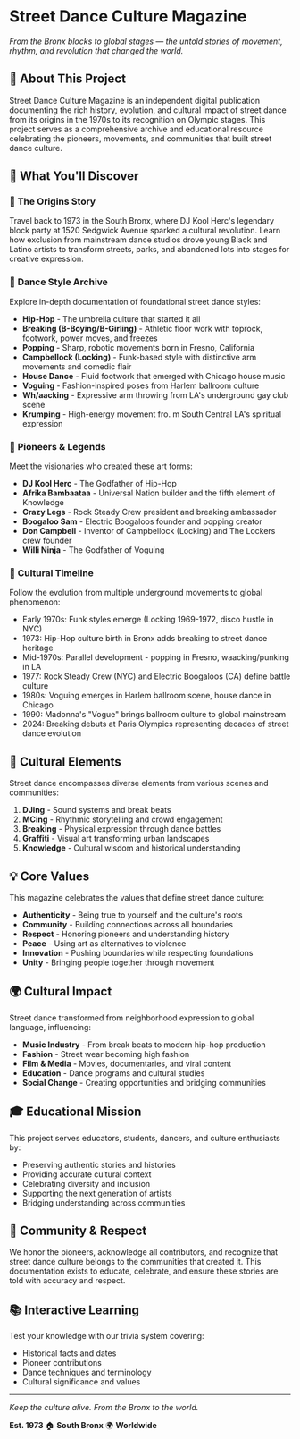 # Street Dance Culture Magazine

*From the Bronx blocks to global stages — the untold stories of movement, rhythm, and revolution that changed the world.*

## 🌟 About This Project

Street Dance Culture Magazine is an independent digital publication documenting the rich history, evolution, and cultural impact of street dance from its origins in the 1970s to its recognition on Olympic stages. This project serves as a comprehensive archive and educational resource celebrating the pioneers, movements, and communities that built street dance culture.

## 🎯 What You'll Discover

### 📖 **The Origins Story**
Travel back to 1973 in the South Bronx, where DJ Kool Herc's legendary block party at 1520 Sedgwick Avenue sparked a cultural revolution. Learn how exclusion from mainstream dance studios drove young Black and Latino artists to transform streets, parks, and abandoned lots into stages for creative expression.

### 🕺 **Dance Style Archive**
Explore in-depth documentation of foundational street dance styles:

- **Hip-Hop** - The umbrella culture that started it all
- **Breaking (B-Boying/B-Girling)** - Athletic floor work with toprock, footwork, power moves, and freezes
- **Popping** - Sharp, robotic movements born in Fresno, California
- **Campbellock (Locking)** - Funk-based style with distinctive arm movements and comedic flair
- **House Dance** - Fluid footwork that emerged with Chicago house music
- **Voguing** - Fashion-inspired poses from Harlem ballroom culture
- **Wh/aacking** - Expressive arm throwing from LA's underground gay club scene
- **Krumping** - High-energy movement fro. m South Central LA's spiritual expression

### 👥 **Pioneers & Legends**
Meet the visionaries who created these art forms:
- **DJ Kool Herc** - The Godfather of Hip-Hop
- **Afrika Bambaataa** - Universal Nation builder and the fifth element of Knowledge
- **Crazy Legs** - Rock Steady Crew president and breaking ambassador
- **Boogaloo Sam** - Electric Boogaloos founder and popping creator
- **Don Campbell** - Inventor of Campbellock (Locking) and The Lockers crew founder
- **Willi Ninja** - The Godfather of Voguing

### 📅 **Cultural Timeline**
Follow the evolution from multiple underground movements to global phenomenon:
- Early 1970s: Funk styles emerge (Locking 1969-1972, disco hustle in NYC)
- 1973: Hip-Hop culture birth in Bronx adds breaking to street dance heritage  
- Mid-1970s: Parallel development - popping in Fresno, waacking/punking in LA
- 1977: Rock Steady Crew (NYC) and Electric Boogaloos (CA) define battle culture
- 1980s: Voguing emerges in Harlem ballroom scene, house dance in Chicago
- 1990: Madonna's "Vogue" brings ballroom culture to global mainstream
- 2024: Breaking debuts at Paris Olympics representing decades of street dance evolution

## 🎨 **Cultural Elements**

Street dance encompasses diverse elements from various scenes and communities:

1. **DJing** - Sound systems and break beats
2. **MCing** - Rhythmic storytelling and crowd engagement  
3. **Breaking** - Physical expression through dance battles
4. **Graffiti** - Visual art transforming urban landscapes
5. **Knowledge** - Cultural wisdom and historical understanding

## 💡 **Core Values**

This magazine celebrates the values that define street dance culture:

- **Authenticity** - Being true to yourself and the culture's roots
- **Community** - Building connections across all boundaries
- **Respect** - Honoring pioneers and understanding history
- **Peace** - Using art as alternatives to violence
- **Innovation** - Pushing boundaries while respecting foundations
- **Unity** - Bringing people together through movement

## 🌍 **Cultural Impact**

Street dance transformed from neighborhood expression to global language, influencing:
- **Music Industry** - From break beats to modern hip-hop production
- **Fashion** - Street wear becoming high fashion
- **Film & Media** - Movies, documentaries, and viral content
- **Education** - Dance programs and cultural studies
- **Social Change** - Creating opportunities and bridging communities

## 🎓 **Educational Mission**

This project serves educators, students, dancers, and culture enthusiasts by:
- Preserving authentic stories and histories
- Providing accurate cultural context
- Celebrating diversity and inclusion
- Supporting the next generation of artists
- Bridging understanding across communities

## 🤝 **Community & Respect**

We honor the pioneers, acknowledge all contributors, and recognize that street dance culture belongs to the communities that created it. This documentation exists to educate, celebrate, and ensure these stories are told with accuracy and respect.

## 📚 **Interactive Learning**

Test your knowledge with our trivia system covering:
- Historical facts and dates
- Pioneer contributions
- Dance techniques and terminology
- Cultural significance and values

---

*Keep the culture alive. From the Bronx to the world.*

**Est. 1973** 🏠 **South Bronx** 🌍 **Worldwide**

